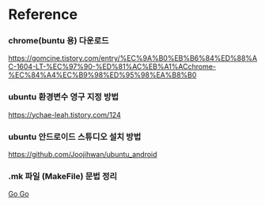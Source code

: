 # Reference

### chrome(buntu 용) 다운로드

https://gomcine.tistory.com/entry/%EC%9A%B0%EB%B6%84%ED%88%AC-1604-LT-%EC%97%90-%ED%81%AC%EB%A1%ACchrome-%EC%84%A4%EC%B9%98%ED%95%98%EA%B8%B0

### ubuntu 환경변수 영구 지정 방법

https://ychae-leah.tistory.com/124

### ubuntu 안드로이드 스튜디오 설치 방법

https://github.com/Joojihwan/ubuntu_android

### .mk 파일 (MakeFile) 문법 정리

[Go Go](https://re-build.tistory.com/7)

